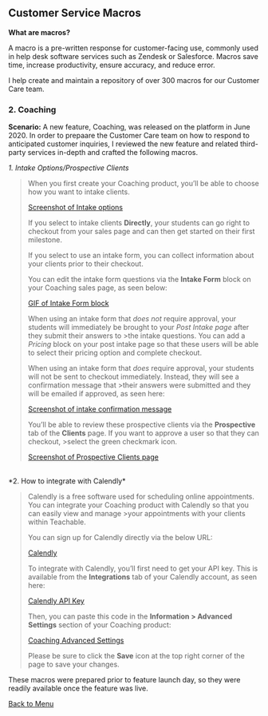 ## Customer Service Macros

**What are macros?** 

A macro is a pre-written response for customer-facing use, commonly used in help desk software services such as Zendesk or Salesforce. Macros save time, increase productivity, ensure accuracy, and reduce error. 

I help create and maintain a repository of over 300 macros for our Customer Care team. 

### 2. Coaching

**Scenario:** A new feature, Coaching, was released on the platform in June 2020. In order to prepaare the Customer Care team on how to respond to anticipated customer inquiries, I reviewed the new feature and related third-party services in-depth and crafted the following macros.

*1. Intake Options/Prospective Clients*

>When you first create your Coaching product, you’ll be able to choose how you want to intake clients.
>
>[Screenshot of Intake options](https://cl.ly/c8f3c37d2726)
>
>If you select to intake clients **Directly**, your students can go right to checkout from your sales page and can then get started on their first milestone.
>
>If you select to use an intake form, you can collect information about your clients prior to their checkout.
>
>You can edit the intake form questions via the **Intake Form** block on your Coaching sales page, as seen below:
>
>[GIF of Intake Form block](https://cl.ly/3ddd677bd480)
>
>When using an intake form that *does not* require approval, your students will immediately be brought to your *Post Intake page* after they submit their answers to >the intake questions. You can add a *Pricing* block on your post intake page so that these users will be able to select their pricing option and complete checkout.
>
>When using an intake form that *does* require approval, your students will not be sent to checkout immediately. Instead, they will see a confirmation message that >their answers were submitted and they will be emailed if approved, as seen here:
>
>[Screenshot of intake confirmation message](https://cl.ly/1b1fadb428bc)
>
>You’ll be able to review these prospective clients via the **Prospective** tab of the **Clients** page. If you want to approve a user so that they can checkout, >select the green checkmark icon.
>
>[Screenshot of Prospective Clients page](https://cl.ly/dd4737ff8d7f)
<br>
*2. How to integrate with Calendly*

>Calendly is a free software used for scheduling online appointments. You can integrate your Coaching product with Calendly so that you can easily view and manage >your appointments with your clients within Teachable. 
>
>You can sign up for Calendly directly via the below URL:
>
>[Calendly](https://calendly.com/)
>
>To integrate with Calendly, you’ll first need to get your API key. This is available from the **Integrations** tab of your Calendly account, as seen here:
>
>[Calendly API Key](https://cl.ly/ba92167d705e)
>
>Then, you can paste this code in the **Information > Advanced Settings** section of your Coaching product:
>
>[Coaching Advanced Settings](https://cl.ly/8a79e94a1542)
>
>Please be sure to click the **Save** icon at the top right corner of the page to save your changes.



These macros were prepared prior to feature launch day, so they were readily available once the feature was live.


[Back to Menu](/index)
